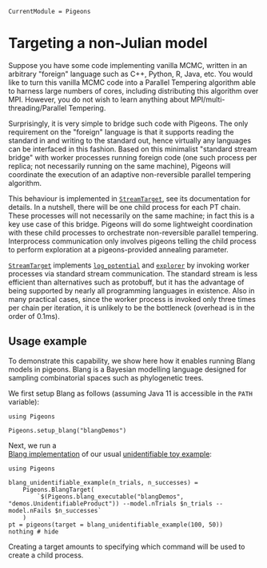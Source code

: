 ```@meta
CurrentModule = Pigeons
```

# Targeting a non-Julian model 

Suppose you have some code implementing vanilla MCMC, written in an arbitrary "foreign" language such as C++, Python, R, Java, etc. You would like to turn this vanilla MCMC code into a Parallel Tempering algorithm able to harness large numbers of cores, including distributing this algorithm over MPI. However, you do not wish to learn anything about MPI/multi-threading/Parallel Tempering.

Surprisingly, it is very simple to bridge such code with Pigeons. The only requirement on the "foreign" language is that it supports reading the standard in and writing to the standard out, hence virtually any languages can be interfaced in this fashion. Based on this minimalist "standard stream bridge" with worker processes running foreign code (one such process per replica; not necessarily running on the same machine), Pigeons will coordinate the execution of an adaptive non-reversible parallel tempering algorithm.

This behaviour is implemented in [`StreamTarget`](@ref), see its documentation for details. 
In a nutshell, there will be one child process for each PT chain.
These processes will not necessarily on 
the same machine; in fact this is a key use case of this bridge. 
Pigeons will do some 
lightweight coordination with these child processes to orchestrate non-reversible
parallel tempering. 
Interprocess communication only involves pigeons telling the child process 
to perform exploration at a pigeons-provided annealing parameter. 

[`StreamTarget`](@ref) implements [`log_potential`](@ref) and [`explorer`](@ref) 
by invoking worker processes via standard stream communication.
The standard stream is less efficient than alternatives such as 
protobuff, but it has the advantage of being supported by nearly all 
programming languages in existence. 
Also in many practical cases, since the worker 
process is invoked only three times per chain per iteration, it is
unlikely to be the bottleneck (overhead is in the order of 0.1ms).  



## Usage example

To demonstrate this capability, we show 
here how it enables running Blang models in 
pigeons. 
Blang is a Bayesian modelling language designed 
for sampling combinatorial spaces such as 
phylogenetic trees. 

We first setup Blang as follows (assuming Java 11 is accessible in the `PATH` variable):

```@example blang
using Pigeons

Pigeons.setup_blang("blangDemos") 
```

Next, we run a  
[Blang implementation](https://github.com/UBC-Stat-ML/blangDemos/blob/master/src/main/java/demos/UnidentifiableProduct.bl) of 
our usual [unidentifiable toy example](unidentifiable-example.html):

```@example blang
using Pigeons

blang_unidentifiable_example(n_trials, n_successes) = 
    Pigeons.BlangTarget(
        `$(Pigeons.blang_executable("blangDemos", "demos.UnidentifiableProduct")) --model.nTrials $n_trials --model.nFails $n_successes`
    )
pt = pigeons(target = blang_unidentifiable_example(100, 50))
nothing # hide
```

Creating a target amounts to specifying which command will 
be used to create a child process. 